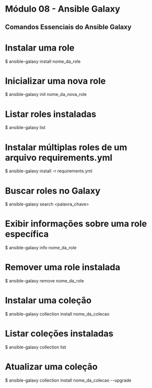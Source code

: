 # Módulo 08 - Ansible Galaxy

## Comandos Essenciais do Ansible Galaxy

# Instalar uma role
$ ansible-galaxy install nome_da_role

# Inicializar uma nova role
$ ansible-galaxy init nome_da_nova_role

# Listar roles instaladas
$ ansible-galaxy list

# Instalar múltiplas roles de um arquivo requirements.yml
$ ansible-galaxy install -r requirements.yml

# Buscar roles no Galaxy
$ ansible-galaxy search <palavra_chave>

# Exibir informações sobre uma role específica
$ ansible-galaxy info nome_da_role

# Remover uma role instalada
$ ansible-galaxy remove nome_da_role

# Instalar uma coleção
$ ansible-galaxy collection install nome_da_colecao

# Listar coleções instaladas
$ ansible-galaxy collection list

# Atualizar uma coleção
$ ansible-galaxy collection install nome_da_colecao --upgrade
